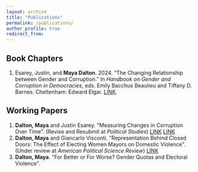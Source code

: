 ```yaml
---
layout: archive
title: "Publications"
permalink: /publications/
author_profile: true
redirect_from:
---
```


Book Chapters
--------
1.	Esarey, Justin, and **Maya Dalton**. 2024. “The Changing Relationship between Gender and Corruption.” In *Handbook on Gender and Corruption in Democracies*, eds. Emily Bacchus Beaulieu and Tiffany D. Barnes. Cheltenham: Edward Elgar. [LINK](https://www.elgaronline.com/edcollchap/book/9781803923246/book-part-9781803923246-19.xml%20).

Working Papers
--------
1. **Dalton, Maya** and Justin Esarey. "Measuring Changes in Corruption Over Time". (Revise and Resubmit at *Political Studies*) [LINK](https://www.justinesarey.com/Corruption_Measurements___Fixed_Effects__Dalton___Esarey_.pdf) [LINK](https://www.justinesarey.com/dalton-esarey-public-rep-file.zip)
2. **Dalton, Maya** and Giancarlo Visconti. "Representation Behind Closed Doors: The Effect of Electing Women Mayors
on Domestic Violence". (Under review at *American Political Science Review*) 
[LINK](https://95385d55-1984-456d-b337-54b7c3702661.filesusr.com/ugd/86a055_7da274a7ea7145b5af7c26d6c2a436de.pdf)
3. **Dalton, Maya**. "For Better or For Worse? Gender Quotas and Electoral Violence".